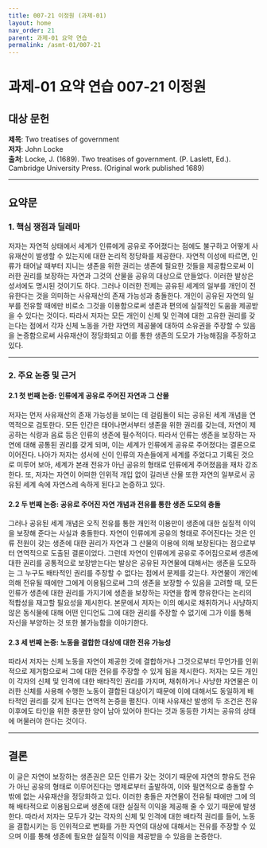 ```yaml
---
title: 007-21 이정원 (과제-01)
layout: home
nav_order: 21
parent: 과제-01 요약 연습
permalink: /asmt-01/007-21
---
```


# 과제-01 요약 연습 007-21 이정원 

## 대상 문헌  
**제목**: Two treatises of government  
**저자**: John Locke  
**출처**: Locke, J. (1689). Two treatises of government. (P. Laslett, Ed.). Cambridge University Press. (Original work published 1689)  

---

## 요약문  

### 1. 핵심 쟁점과 딜레마  
저자는 자연적 상태에서 세계가 인류에게 공유로 주어졌다는 점에도 불구하고 어떻게 사유재산이 발생할 수 있는지에 대한 논리적 정당화를 제공한다. 자연적 이성에 따르면, 인류가 태어날 때부터 지니는 생존을 위한 권리는 생존에 필요한 것들을 제공함으로써 이러한 권리를 보장하는 자연과 그것의 산물을 공유의 대상으로 만들었다. 이러한 발상은 성서에도 명시된 것이기도 하다. 그러나 이러한 전제는 공유된 세계의 일부를 개인이 전유한다는 것을 의미하는 사유재산의 존재 가능성과 충돌한다. 개인이 공유된 자연의 일부를 전유할 때에만 비로소 그것을 이용함으로써 생존과 편의에 실질적인 도움을 제공받을 수 있다는 것이다. 따라서 저자는 모든 개인이 신체 및 인격에 대한 고유한 권리를 갖는다는 점에서 각자 신체 노동을 가한 자연의 제공물에 대하여 소유권을 주장할 수 있음을 논증함으로써 사유재산이 정당화되고 이를 통한 생존의 도모가 가능해짐을 주장하고 있다.

---

### 2. 주요 논증 및 근거  

#### 2.1 첫 번째 논증: 인류에게 공유로 주어진 자연과 그 산물  
저자는 먼저 사유재산의 존재 가능성을 보이는 데 걸림돌이 되는 공유된 세계 개념을 연역적으로 검토한다. 모든 인간은 태어나면서부터 생존을 위한 권리를 갖는데, 자연이 제공하는 식량과 음료 등은 인류의 생존에 필수적이다. 따라서 인류는 생존을 보장하는 자연에 대해 공통된 권리를 갖게 되며, 이는 세계가 인류에게 공유로 주어졌다는 결론으로 이어진다. 나아가 저자는 성서에 신이 인류의 자손들에게 세계를 주었다고 기록된 것으로 미루어 보아, 세계가 본래 전유가 아닌 공유의 형태로 인류에게 주어졌음을 재차 강조한다. 또, 저자는 자연이 어떠한 인위적 개입 없이 길러낸 산물 또한 자연의 일부로서 공유된 세계 속에 자연스레 속하게 된다고 논증하고 있다.

#### 2.2 두 번째 논증: 공유로 주어진 자연 개념과 전유를 통한 생존 도모의 충돌
그러나 공유된 세계 개념은 오직 전유를 통한 개인적 이용만이 생존에 대한 실질적 이익을 보장해 준다는 사실과 충돌한다. 자연이 인류에게 공유의 형태로 주어진다는 것은 인류 전원이 갖는 생존에 대한 권리가 자연과 그 산물의 이용에 의해 보장된다는 점으로부터 연역적으로 도출된 결론이었다. 그런데 자연이 인류에게 공유로 주어짐으로써 생존에 대한 권리를 공통적으로 보장받는다는 발상은 공유된 자연물에 대해서는 생존을 도모하는 그 누구도 배타적인 권리를 주장할 수 없다는 점에서 문제를 갖는다. 자연물이 개인에 의해 전유될 때에만 그에게 이용됨으로써 그의 생존을 보장할 수 있음을 고려할 때, 모든 인류가 생존에 대한 권리를 가지기에 생존을 보장하는 자연을 함께 향유한다는 논리의 적합성을 재고할 필요성을 제시한다. 본문에서 저자는 이의 예시로 채취하거나 사냥하지 않은 동식물에 대해 어떤 인디언도 그에 대한 권리를 주장할 수 없기에 그가 이를 통해 자신을 부양하는 것 또한 불가능함을 이야기한다.

#### 2.3 세 번째 논증: 노동을 결합한 대상에 대한 전유 가능성
따라서 저자는 신체 노동을 자연이 제공한 것에 결합하거나 그것으로부터 무언가를 인위적으로 제거함으로써 그에 대한 전유를 주장할 수 있게 됨을 제시한다. 저자는 모든 개인이 각자의 신체 및 인격에 대한 배타적인 권리를 가지며, 채취하거나 사냥한 자연물은 이러한 신체를 사용해 수행한 노동이 결합된 대상이기 때문에 이에 대해서도 동일하게 배타적인 권리를 갖게 된다는 연역적 논증을 펼친다. 이때 사유재산 발생의 두 조건은 전유 이후에도 타인을 위한 충분한 양이 남아 있어야 한다는 것과 동등한 가치는 공유의 상태에 머물러야 한다는 것이다. 

---

## 결론  
이 글은 자연이 보장하는 생존권은 모든 인류가 갖는 것이기 때문에 자연의 향유도 전유가 아닌 공유의 형태로 이루어진다는 명제로부터 출발하여, 이와 필연적으로 충돌할 수밖에 없는 사유재산을 정당화하고 있다. 이러한 충돌은 자연물이 전유될 때에만 그에 의해 배타적으로 이용됨으로써 생존에 대한 실질적 이익을 제공해 줄 수 있기 때문에 발생한다. 따라서 저자는 모두가 갖는 각자의 신체 및 인격에 대한 배타적 권리를 들어, 노동을 결합시키는 등 인위적으로 변화를 가한 자연의 대상에 대해서는 전유를 주장할 수 있으며 이를 통해 생존에 필요한 실질적 이익을 제공받을 수 있음을 논증한다.
